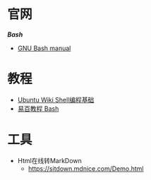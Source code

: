 # 官网
***Bash***
- [GNU Bash manual](https://www.gnu.org/software/bash/manual/)
# 教程
- [Ubuntu Wiki Shell编程基础](https://wiki.ubuntu.org.cn/Shell%E7%BC%96%E7%A8%8B%E5%9F%BA%E7%A1%80 )
- [易百教程 Bash](https://www.yiibai.com/bash/bash-introduction.html)
  
# 工具
- Html在线转MarkDown
  - https://sitdown.mdnice.com/Demo.html

